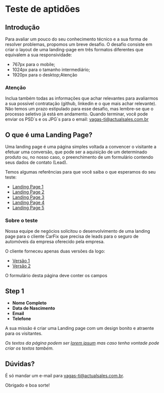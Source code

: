 # Teste de aptidões

## Introdução
Para avaliar um pouco do seu conhecimento técnico e a sua forma de resolver problemas, propomos um breve desafio.
O desafio consiste em criar o layout de uma landing-page em três formatos diferentes que equivalem a sua responsividade:

- 767px para o mobile;
- 1024px para o tamanho intermediário;
- 1920px para o desktop;Atenção


### Atenção
Inclua também todas as informações que achar relevantes para avaliarmos a sua possível contratação (github, linkedin e o que mais achar relevante).
Não temos um prazo estipulado para esse desafio, mas lembre-se que o processo seletivo já está em andamento. Quando terminar, você pode enviar os PSD´s e os JPG´s para o email: vagas-ti@actualsales.com.br

##  O que é uma Landing Page?
Uma landing page é uma página simples voltada a convencer o visitante a efetuar uma conversão,
que pode ser a aquisição de um determinado produto ou, no nosso caso, o preenchimento de um
formulário contendo seus dados de contato (Lead).

Temos algumas referências para que você saiba o que esperamos do seu teste:
* [Landing Page 1](referencias/LP-fiat-financiamento-1920x1080px.jpg)
* [Landing Page 2](referencias/LP-banneg-1920px.jpg)
* [Landing Page 3](referencias/LP-open-park-zumba-1920x1080.jpg)
* [Landing Page 4](referencias/LP-peugeot-208-1920px.jpg)
* [Landing Page 5](referencias/LP-sabado-1920px.jpg)

### Sobre o teste
Nossa equipe de negócios solicitou o desenvolvimento de uma landing page para o cliente CarFix que precisa de leads para o seguro de automóveis da empresa oferecido pela empresa.

O cliente forneceu apenas duas versões da logo:
* [Versão 1](carfix/logo-carfix-blue.png)
* [Versão 2](carfix/logo-carfix-white.png)

O formulário desta página deve conter os campos
## Step 1
- **Nome Completo** 
- **Data de Nascimento**
- **Email**
- **Telefone**

A sua missão é criar uma Landing page com um design bonito e atraente para os visitantes.

*Os textos da página podem ser [lorem ipsum](https://br.lipsum.com/) mas caso tenha vontade pode criar os textos também.*

## Dúvidas?
É só mandar um e-mail para <vagas-ti@actualsales.com.br>.

Obrigado e boa sorte!

